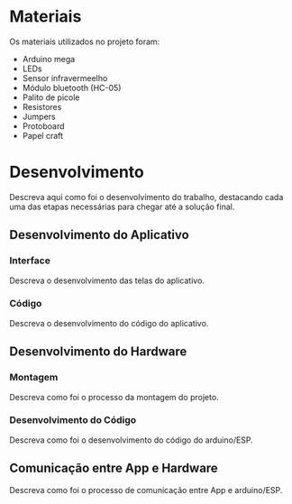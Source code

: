 
# Materiais

Os materiais utilizados no projeto foram:
- Arduino mega
- LEDs
- Sensor infravermeelho
- Módulo bluetooth (HC-05)
- Palito de picole
- Resistores
- Jumpers
- Protoboard
- Papel craft

# Desenvolvimento

Descreva aqui como foi o desenvolvimento do trabalho, destacando cada uma das etapas necessárias para chegar até a solução final.

## Desenvolvimento do Aplicativo

### Interface

Descreva o desenvolvimento das telas do aplicativo.

### Código

Descreva o desenvolvimento do código do aplicativo.

## Desenvolvimento do Hardware

### Montagem

Descreva como foi o processo da montagem do projeto.

### Desenvolvimento do Código

Descreva como foi o desenvolvimento do código do arduino/ESP.

## Comunicação entre App e Hardware

Descreva como foi o processo de comunicação entre App e arduino/ESP.
